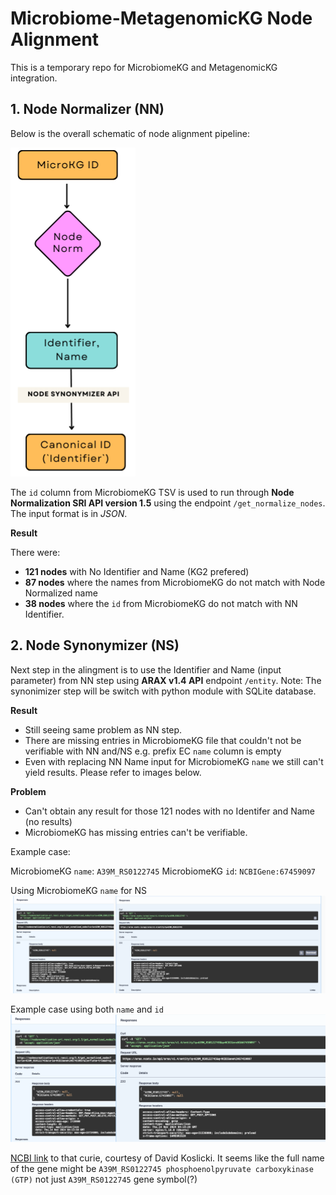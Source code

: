# Microbiome-MetagenomicKG Node Alignment
This is a temporary repo for MicrobiomeKG and MetagenomicKG integration. 

## 1. Node Normalizer (NN)
Below is the overall schematic of node alignment pipeline:

![schema](image/node_alignment.png)

The `id` column from MicrobiomeKG TSV is used to run through **Node Normalization SRI API version 1.5** using the endpoint `/get_normalize_nodes`. The input format is in *JSON*.

__Result__

There were:
* **121 nodes** with No Identifier and Name (KG2 prefered)
* **87 nodes** where the names from MicrobiomeKG do not match with Node Normalized name
* **38 nodes** where the `id` from MicrobiomeKG do not match with NN Identifier. 

## 2. Node Synonymizer (NS)
Next step in the alingment is to use the Identifier and Name (input parameter) from NN step using **ARAX v1.4 API** endpoint `/entity`.
Note: The synonimizer step will be switch with python module with SQLite database. 

__Result__
* Still seeing same problem as NN step.
* There are missing entries in MicrobiomeKG file that couldn't not be verifiable with NN and/NS e.g. prefix EC `name` column is empty
* Even with replacing NN Name input for MicrobiomeKG `name` we still can't yield results. Please refer to images below.

__Problem__
* Can't obtain any result for those 121 nodes with no Identifer and Name (no results)
* MicrobiomeKG has missing entries can't be verifiable.

Example case:

MicrobiomeKG `name`: `A39M_RS0122745`
MicrobiomeKG `id`: `NCBIGene:67459097`

Using MicrobiomeKG `name` for NS
![name](image/nonalign_node_example1.png)

Example case using both `name` and `id`
![name_and_id](image/nonalign_node_example2.png)

[NCBI link](https://www.ncbi.nlm.nih.gov/gene/67459097 ) to that curie, courtesy of David Koslicki. It seems like the full name of the gene might be `A39M_RS0122745 phosphoenolpyruvate carboxykinase (GTP)` not just `A39M_RS0122745` gene symbol(?)

